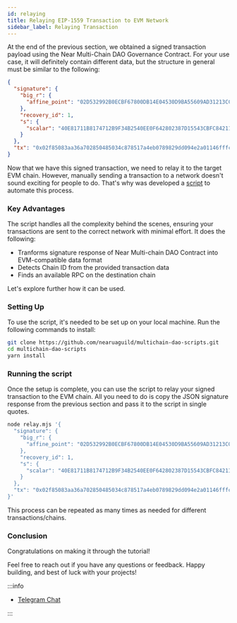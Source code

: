 ```yaml
---
id: relaying
title: Relaying EIP-1559 Transaction to EVM Network
sidebar_label: Relaying Transaction
---
```


At the end of the previous section, we obtained a signed transaction payload using the Near Multi-Chain DAO Governance Contract. For your use case, it will definitely contain different data, but the structure in general must be similar to the following:

```json
{
  "signature": {
    "big_r": {
      "affine_point": "02D532992B0ECBF67800DB14E04530D9BA55609AD31213CC7ABDB554E8FDA986D3"
    },
    "recovery_id": 1,
    "s": {
      "scalar": "40E81711B8174712B9F34B2540EE0F642802387D15543CBFC84211BB04B83AC3"
    }
  },
  "tx": "0x02f85083aa36a702850485034c878517a4eb0789829dd094e2a01146fffc8432497ae49a7a6cba5b9abd71a380a460fe47b1000000000000000000000000000000000000000000000000000000000000a84bc0"
}
```

Now that we have this signed transaction, we need to relay it to the target EVM chain. However, manually sending a transaction to a network doesn't sound exciting for people to do. That's why was developed a [script](https://github.com/nearuaguild/multichain-dao-scripts) to automate this process.

### Key Advantages

The script handles all the complexity behind the scenes, ensuring your transactions are sent to the correct network with minimal effort. It does the following:

- Tranforms signature response of Near Multi-chain DAO Contract into EVM-compatible data format
- Detects Chain ID from the provided transaction data
- Finds an available RPC on the destination chain

Let's explore further how it can be used.

### Setting Up

To use the script, it's needed to be set up on your local machine. Run the following commands to install:

```bash
git clone https://github.com/nearuaguild/multichain-dao-scripts.git
cd multichain-dao-scripts
yarn install
```

### Running the script

Once the setup is complete, you can use the script to relay your signed transaction to the EVM chain. All you need to do is copy the JSON signature response from the previous section and pass it to the script in single quotes.

```bash
node relay.mjs '{
  "signature": {
    "big_r": {
      "affine_point": "02D532992B0ECBF67800DB14E04530D9BA55609AD31213CC7ABDB554E8FDA986D3"
    },
    "recovery_id": 1,
    "s": {
      "scalar": "40E81711B8174712B9F34B2540EE0F642802387D15543CBFC84211BB04B83AC3"
    }
  },
  "tx": "0x02f85083aa36a702850485034c878517a4eb0789829dd094e2a01146fffc8432497ae49a7a6cba5b9abd71a380a460fe47b1000000000000000000000000000000000000000000000000000000000000a84bc0"
}'
```

This process can be repeated as many times as needed for different transactions/chains.

### Conclusion

Congratulations on making it through the tutorial!

Feel free to reach out if you have any questions or feedback. Happy building, and best of luck with your projects!

:::info

- [Telegram Chat](https://t.me/@neardev)

:::
